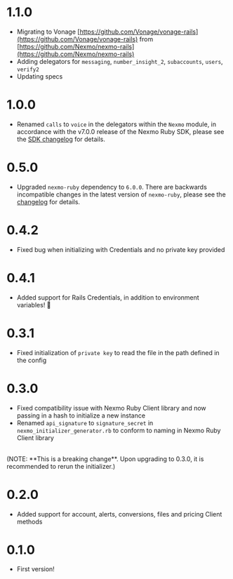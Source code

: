# 1.1.0

* Migrating to Vonage [https://github.com/Vonage/vonage-rails](https://github.com/Vonage/vonage-rails) from [https://github.com/Nexmo/nexmo-rails](https://github.com/Nexmo/nexmo-rails)
* Adding delegators for `messaging`, `number_insight_2`, `subaccounts`, `users`, `verify2`
* Updating specs

# 1.0.0

* Renamed `calls` to `voice` in the delegators within the `Nexmo` module, in accordance with the v7.0.0 release of the Nexmo Ruby SDK, please see the [SDK changelog](https://github.com/Nexmo/nexmo-ruby/blob/master/CHANGES.md) for details.

# 0.5.0

* Upgraded `nexmo-ruby` dependency to `6.0.0`. There are backwards incompatible changes in the latest version of `nexmo-ruby`, please see the [changelog](https://github.com/Nexmo/nexmo-ruby/blob/master/CHANGES.md) for details.

# 0.4.2

* Fixed bug when initializing with Credentials and no private key provided

# 0.4.1

* Added support for Rails Credentials, in addition to environment variables! 🙌

# 0.3.1

* Fixed initialization of `private key` to read the file in the path defined in the config

# 0.3.0

* Fixed compatibility issue with Nexmo Ruby Client library and now passing in a hash to initialize a new instance
* Renamed `api_signature` to `signature_secret` in `nexmo_initializer_generator.rb` to conform to naming in Nexmo Ruby Client library
<br>
(NOTE: **This is a breaking change**. Upon upgrading to 0.3.0, it is recommended to rerun the initializer.)

# 0.2.0

* Added support for account, alerts, conversions, files and pricing Client methods 

# 0.1.0

* First version!
